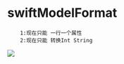 # swiftModelFormat
        1:现在只能 一行一个属性
        2:现在只能 转换Int String
![](https://github.com/dacaizhao/swiftModelFormat/blob/master/demo.gif?raw=true)
